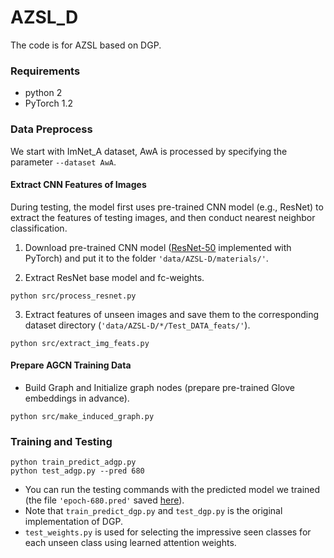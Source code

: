 # AZSL_D
The code is for AZSL based on DGP.


### Requirements
* python 2
* PyTorch 1.2  


### Data Preprocess
We start with ImNet_A dataset, AwA is processed by specifying the parameter `--dataset AwA`. 

#### Extract CNN Features of Images
During testing, the model first uses pre-trained CNN model (e.g., ResNet) to extract the features of testing images, and then conduct nearest neighbor classification.  

1. Download pre-trained CNN model ([ResNet-50](https://download.pytorch.org/models/resnet50-19c8e357.pth) implemented with PyTorch)
and put it to the folder `'data/AZSL-D/materials/'`.

2. Extract ResNet base model and fc-weights.
```
python src/process_resnet.py
```
3. Extract features of unseen images and save them to the corresponding dataset directory (`'data/AZSL-D/*/Test_DATA_feats/'`).
```
python src/extract_img_feats.py
```

#### Prepare AGCN Training Data

* Build Graph and Initialize graph nodes (prepare pre-trained Glove embeddings in advance).
```
python src/make_induced_graph.py
```

### Training and Testing

```
python train_predict_adgp.py
python test_adgp.py --pred 680
```
* You can run the testing commands with the predicted model we trained (the file `'epoch-680.pred'` saved [here](https://drive.google.com/open?id=1zyhX_TiT7WWRXEFhgpsg3r-H_JkrIreT)).
* Note that `train_predict_dgp.py` and `test_dgp.py` is the original implementation of DGP. 
* `test_weights.py` is used for selecting the impressive seen classes for each unseen class using learned attention weights.